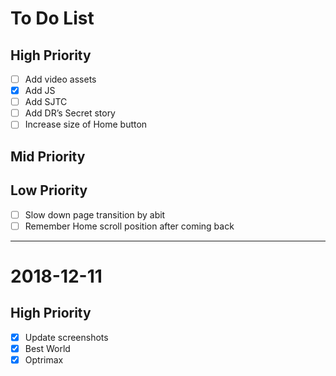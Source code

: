 # To Do List

## High Priority
- [ ] Add video assets
- [x] Add JS
- [ ] Add SJTC
- [ ] Add DR’s Secret story
- [ ] Increase size of Home button

## Mid Priority

## Low Priority
- [ ] Slow down page transition by abit
- [ ] Remember Home scroll position after coming back

---

# 2018-12-11

## High Priority
- [x] Update screenshots
- [x] Best World
- [x] Optrimax